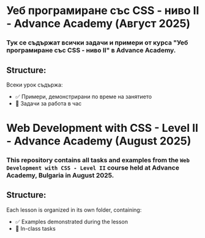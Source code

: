 # Уеб програмиране със CSS - ниво II - Advance Academy (Август 2025)
### Тук се съдържат всички задачи и примери от курса "Уеб програмиране със CSS - ниво II" в Advance Academy.


## Structure:
Всеки урок съдържа:
- ✅ Примери, демонстрирани по време на занятието
- 📝 Задачи за работа в час



# Web Development with CSS - Level II - Advance Academy (August 2025)
### This repository contains all tasks and examples from the `Web Development with CSS - Level II` course held at Advance Academy, Bulgaria in August 2025.


## Structure:
Each lesson is organized in its own folder, containing:
- ✅ Examples demonstrated during the lesson
- 📝 In-class tasks
